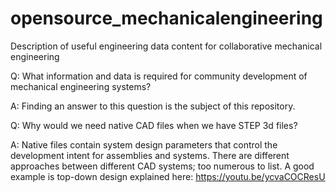 # opensource_mechanicalengineering
Description of useful engineering data content for collaborative mechanical engineering

Q: What information and data is required for community development of mechanical engineering systems?

A: Finding an answer to this question is the subject of this repository.

Q: Why would we need native CAD files when we have STEP 3d files?

A: Native files contain system design parameters that control the development intent for assemblies and systems.
   There are different approaches between different CAD systems; too numerous to list. A good example is top-down design explained here: https://youtu.be/ycvaCOCResU
